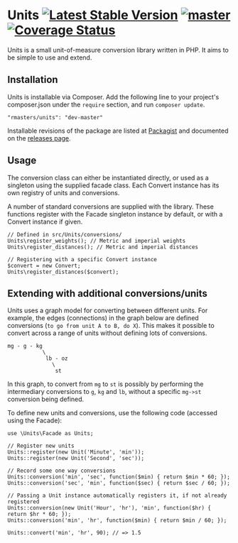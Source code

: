 # Units [![Latest Stable Version](https://poser.pugx.org/rmasters/units/v/stable.png)](https://packagist.org/packages/rmasters/units) [![master](https://travis-ci.org/rmasters/units.png?branch=master)](https://travis-ci.org/rmasters/units) [![Coverage Status](https://coveralls.io/repos/rmasters/units/badge.png)](https://coveralls.io/r/rmasters/units)

Units is a small unit-of-measure conversion library written in PHP. It aims to be simple to use and extend.

## Installation

Units is installable via Composer. Add the following line to your project's composer.json under the `require` section, and run `composer update`.

    "rmasters/units": "dev-master"

Installable revisions of the package are listed at [Packagist](#) and documented on the [releases page](#).

## Usage

The conversion class can either be instantiated directly, or used as a singleton using the supplied facade class. Each Convert instance has its own registry of units and conversions.

A number of standard conversions are supplied with the library. These functions register with the Facade singleton instance by default, or with a Convert instance if given.

    // Defined in src/Units/conversions/
    Units\register_weights(); // Metric and imperial weights
    Units\register_distances(); // Metric and imperial distances

    // Registering with a specific Convert instance
    $convert = new Convert;
    Units\register_distances($convert);

## Extending with additional conversions/units

Units uses a graph model for converting between different units. For example, the edges (connections) in the graph below are defined conversions (`to go from unit A to B, do X`). This makes it possible to convert across a range of units without defining lots of conversions.

    mg - g - kg
               \
                lb - oz
                  \
                   st

In this graph, to convert from `mg` to `st` is possibly by performing the intermediary conversions to `g`, `kg` and `lb`, without a specific `mg->st` conversion being defined.

To define new units and conversions, use the following code (accessed using the Facade):

    use \Units\Facade as Units;
    
    // Register new units
    Units::register(new Unit('Minute', 'min'));
    Units::register(new Unit('Second', 'sec'));

    // Record some one way conversions
    Units::conversion('min', 'sec', function($min) { return $min * 60; });
    Units::conversion('sec', 'min', function($sec) { return $sec / 60; });

    // Passing a Unit instance automatically registers it, if not already registered
    Units::conversion(new Unit('Hour', 'hr'), 'min', function($hr) { return $hr * 60; });
    Units::conversion('min', 'hr', function($min) { return $min / 60; });

    Units::convert('min', 'hr', 90); // => 1.5